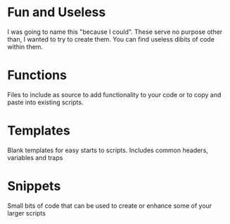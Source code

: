 # Fun and Useless
I was going to name this "because I could".  These serve no purpose other than, I wanted to try to create them.  You can find useless dibits of code within them.

# Functions
Files to include as source to add functionality to your code or to copy and paste into existing scripts.

# Templates
Blank templates for easy starts to scripts.  Includes common headers, variables and traps

# Snippets
Small bits of code that can be used to create or enhance some of your larger scripts
